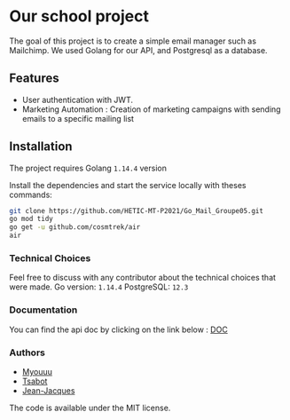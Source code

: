 # Our school project

The goal of this project is to create a simple email manager such as Mailchimp.
We used Golang for our API, and Postgresql as a database.

## Features

- User authentication with JWT.
- Marketing Automation : Creation of marketing campaigns with sending emails to a specific mailing list

## Installation

The project requires Golang `1.14.4` version

Install the dependencies and start the service locally with theses commands:

```sh
git clone https://github.com/HETIC-MT-P2021/Go_Mail_Groupe05.git
go mod tidy
go get -u github.com/cosmtrek/air
air
```

### Technical Choices

Feel free to discuss with any contributor about the technical choices that were made.
Go version: `1.14.4`
PostgreSQL: `12.3`

### Documentation

You can find the api doc by clicking on the link below :
[DOC](https://app.swaggerhub.com/apis/JWT_Golang/Mailing_in_Go/1.0.0)

### Authors

- [Myouuu](https://github.com/myouuu)
- [Tsabot](https://github.com/Tsabot)
- [Jean-Jacques](https://github.com/gensjaak)

The code is available under the MIT license.
